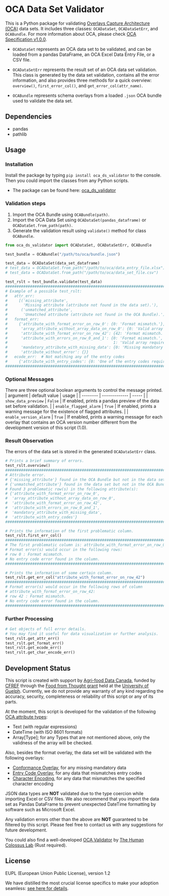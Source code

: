 # OCA Data Set Validator
This is a Python package for validating [Overlays Capture Architecture (OCA)](https://oca.colossi.network/) data sets. It includes three classes: `OCADataSet`, `OCADataSetErr`, and `OCABundle`. For more information about OCA, please check [OCA Specification v1.0.0](https://oca.colossi.network/specification/).

- `OCADataSet` represents an OCA data set to be validated, and can be loaded from a pandas DataFrame, an OCA Excel Data Entry File, or a CSV file.

- `OCADataSetErr` represents the result set of an OCA data set validation. This class is generated by the data set validation, contains all the error information, and also provides three methods for a quick overview: `overview()`, `first_error_col()`, and `get_error_col(attr_name)`.

- `OCABundle` represents schema overlays from a loaded `.json` OCA bundle used to validate the data set.

## Dependencies
- pandas
- pathlib

## Usage

### Installation
Install the package by typing `pip install oca_ds_validator` to the console. Then you could import the classes from any Python scripts.

- The package can be found here: [oca_ds_validator](https://pypi.org/project/oca-ds-validator/0.0.1/)

### Validation steps
1. Import the OCA Bundle using `OCABundle(path)`.
2. Import the OCA Data Set using `OCADataSet(pandas_dataframe)` or `OCADataSet.from_path(path)`.
3. Generate the validation result using `validate()` method for class `OCABundle`.

```python
from oca_ds_validator import OCADataSet, OCADataSetErr, OCABundle

test_bundle = OCABundle("/path/to/oca/bundle.json")

test_data = OCADataSet(data_set_dataframe)
# test_data = OCADataSet.from_path("/path/to/oca/data_entry_file.xlsx")
# test_data = OCADataSet.from_path("/path/to/oca/data_set_file.csv")

test_rslt = test_bundle.validate(test_data)
#########################################################################################
# Example of a possible test_rslt:
#   attr_err:
#     [('missing_attribute',
#       'Missing attribute (attribute not found in the data set).'),
#      ('unmatched_attribute',
#       'Unmatched attribute (attribute not found in the OCA Bundle).')]
#   format_err:
#     {'attribute_with_format_error_on_row_0': {0: 'Format mismatch.'},
#      'array_attribute_without_array_data_on_row_0': {0: 'Valid array required.'},
#      'attribute_with_format_error_on_row_42': {42: 'Format mismatch.'},
#      'attribute_with_errors_on_row_0_and_1': {0: 'Format mismatch.',
#                                               1: 'Valid array required.'},
#      'mandatory_attribute_with_missing_data': {0: 'Missing mandatory attribute.'},
#      'attribute_without_error': {}}
#   ecode_err:  # Not matching any of the entry codes
#     {'attribute_with_entry_codes': {0: 'One of the entry codes required.'}}
#########################################################################################
```

### Optional Messages
There are three optional boolean arguments to control the message printed.
| argument | default value | usage |
| -------- | ------------- | ----- |
| `show_data_preview` | `False` | If enabled, prints a pandas preview of the data set before validation. |
| `enable_flagged_alarm` | `True` | If enabled, prints a warning message for the existence of flagged attributes. |
| `enable_version_alarm` | `True` | If enabled, prints a warning message for each overlay that contains an OCA version number different from the development version of this script (1.0).


### Result Observation
The errors of the data set is stored in the generated `OCADataSetErr` class.

```Python
# Prints a brief summary of errors.
test_rslt.overview()
#########################################################################################
# Attribute error.
# {'missing_attribute'} found in the OCA Bundle but not in the data set;
# {'unmatched_attribute'} found in the data set but not in the OCA Bundle.
# Found 3 problematic row(s) in the following attribute(s):
# {'attribute_with_format_error_on_row_0',
#  'array_attribute_without_array_data_on_row_0',
#  'attribute_with_format_error_on_row_42',
#  'attribute_with_errors_on_row_0_and_1',
#  'mandatory_attribute_with_missing_data',
#  'attribute_with_entry_codes'}
#########################################################################################

# Prints the information of the first problematic column.
test_rslt.first_err_col()
#########################################################################################
# The first problematic column is: attribute_with_format_error_on_row_0
# Format error(s) would occur in the following rows:
# row 0 : Format mismatch.
# No entry code error found in the column.
#########################################################################################

# Prints the information of some certain column.
test_rslt.get_err_col("attribute_with_format_error_on_row_42")
#########################################################################################
# Format error(s) would occur in the following rows of column
# attribute_with_format_error_on_row_42:
# row 42 : Format mismatch.
# No entry code error found in the column.
#########################################################################################
```

### Further Processing
```Python
# Get objects of full error details.
# You may find it useful for data visualization or further analysis.
test_rslt.get_attr_err()
test_rslt.get_format_err()
test_rslt.get_ecode_err()
test_rslt.get_char_encode_err()
```

## Development Status

This script is created with support by [Agri-food Data Canada](https://agrifooddatacanada.ca/), funded by [CFREF](https://www.cfref-apogee.gc.ca/) through the [Food from Thought grant](https://foodfromthought.ca/) held at the [University of Guelph](https://www.uoguelph.ca/). Currently, we do not provide any warranty of any kind regarding the accuracy, security, completeness or reliability of this script or any of its parts.

At the moment, this script is developed for the validation of the following [OCA attribute types](https://oca.colossi.network/specification/#attribute-type):
- Text (with regular expressions)
- DateTime (with ISO 8601 formats)
- Array[Type]; for any Types that are not mentioned above, only the validness of the array will be checked.

Also, besides the format overlay, the data set will be validated with the following overlays:
- [Conformance Overlay](https://oca.colossi.network/specification/#conformance-overlay), for any missing mandatory data
- [Entry Code Overlay](https://oca.colossi.network/specification/#entry-code-overlay), for any data that mismatches entry codes
- [Character Encoding](https://oca.colossi.network/specification/#character-encoding-overlay), for any data that mismatches the specified character encoding

JSON data types are **NOT** validated due to the type coercion while importing Excel or CSV files. We also recommend that you import the data set as Pandas DataFrame to prevent unexpected DateTime formatting by software such as Microsoft Excel.

Any validation errors other than the above are **NOT** guaranteed to be filtered by this script. Please feel free to contact us with any suggestions for future development.

You could also find a well-developed [OCA Validator](https://github.com/THCLab/oca-conductor) by [The Human Colossus Lab](https://github.com/THCLab) (Rust required).


## License

EUPL (European Union Public License), version 1.2

We have distilled the most crucial license specifics to make your adoption seamless: [see here for details](https://github.com/THCLab/licensing).
